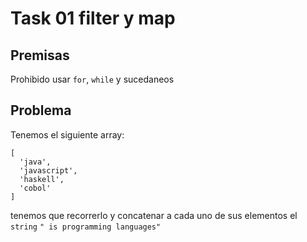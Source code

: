 # Task 01 filter y map

## Premisas

Prohibido usar  `for`, `while` y sucedaneos

## Problema

Tenemos el siguiente array:

```
[
  'java',
  'javascript',
  'haskell',
  'cobol'  
]
```

tenemos que recorrerlo y concatenar a cada uno de sus elementos el `string` `" is programming languages"`

 
